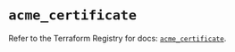 # `acme_certificate`

Refer to the Terraform Registry for docs: [`acme_certificate`](https://registry.terraform.io/providers/vancluever/acme/2.30.2/docs/resources/certificate).
